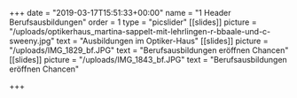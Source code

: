 +++
date = "2019-03-17T15:51:33+00:00"
name = "1 Header Berufsausbildungen"
order = 1
type = "picslider"
[[slides]]
picture = "/uploads/optikerhaus_martina-sappelt-mit-lehrlingen-r-bbaale-und-c-sweeny.jpg"
text = "Ausbildungen im Optiker-Haus"
[[slides]]
picture = "/uploads/IMG_1829_bf.JPG"
text = "Berufsausbildungen eröffnen Chancen"
[[slides]]
picture = "/uploads/IMG_1843_bf.JPG"
text = "Berufsausbildungen eröffnen Chancen"

+++
